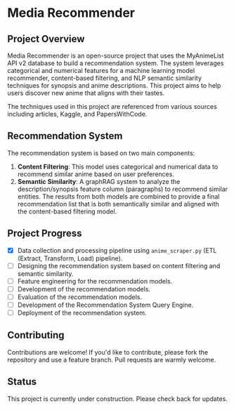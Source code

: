 # Media Recommender

## Project Overview

Media Recommender is an open-source project that uses the MyAnimeList API v2 database to build a recommendation system. The system leverages categorical and numerical features for a machine learning model recommender, content-based filtering, and NLP semantic similarity techniques for synopsis and anime descriptions. This project aims to help users discover new anime that aligns with their tastes.

The techniques used in this project are referenced from various sources including articles, Kaggle, and PapersWithCode.

## Recommendation System

The recommendation system is based on two main components:

1. **Content Filtering**: This model uses categorical and numerical data to recommend similar anime based on user preferences.
2. **Semantic Similarity**: A graphRAG system to analyze the description/synopsis feature column (paragraphs) to recommend similar entities. The results from both models are combined to provide a final recommendation list that is both semantically similar and aligned with the content-based filtering model.

## Project Progress

- [x] Data collection and processing pipeline using `anime_scraper.py` (ETL (Extract, Transform, Load) pipeline).
- [ ] Designing the recommendation system based on content filtering and semantic similarity.
- [ ] Feature engineering for the recommendation models.
- [ ] Development of the recommendation models.
- [ ] Evaluation of the recommendation models.
- [ ] Development of the Recommendation System Query Engine.
- [ ] Deployment of the recommendation system.

## Contributing

Contributions are welcome! If you'd like to contribute, please fork the repository and use a feature branch. Pull requests are warmly welcome.

## Status

This project is currently under construction. Please check back for updates.
